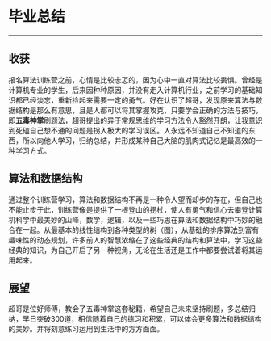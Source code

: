 # 毕业总结

---

## 收获

报名算法训练营之前，心情是比较忐忑的，因为心中一直对算法比较畏惧。曾经是计算机专业的学生，后来因种种原因，并没有走入计算机行业，之前学习的基础知识都已经淡忘，重新捡起来需要一定的勇气。好在认识了超哥，发现原来算法与数据结构是那么有意思，且是人都可以将其掌握攻克，只要学会正确的方法与技巧，即**五毒神掌**刷题法，超哥提出的异于常规思维的学习方法令人豁然开朗，让我意识到死磕自己想不通的问题是拐入极大的学习误区。人永远不知道自己不知道的东西，所以向他人学习，归纳总结，并形成某种自己大脑的肌肉式记忆是最高效的一种学习方式。

## 算法和数据结构

通过整个训练营学习，算法和数据结构不再是一种令人望而却步的存在，但自己也不能止步于此，训练营像是提供了一根登山的拐杖，使人有勇气和信心去攀登计算机科学中最美妙的山峰，数学，逻辑，以及一些巧思在算法和数据结构中巧妙的融合在一起。从最基本的线性结构到各种类型的树（图），从基础的排序算法到富有趣味性的动态规划，许多前人的智慧浓缩在了这些经典的结构和算法中，学习这些经典的知识，为自己开启了另一种视角，无论在生活还是工作中都要尝试着将其运用起来。

## 展望

超哥是位好师傅，教会了五毒神掌这套秘籍，希望自己未来坚持刷题，多总结归纳，早日突破300道，相信随着自己的练习和积累，可以体会更多算法和数据结构的美妙。并将刻意练习运用到生活中的方方面面。

